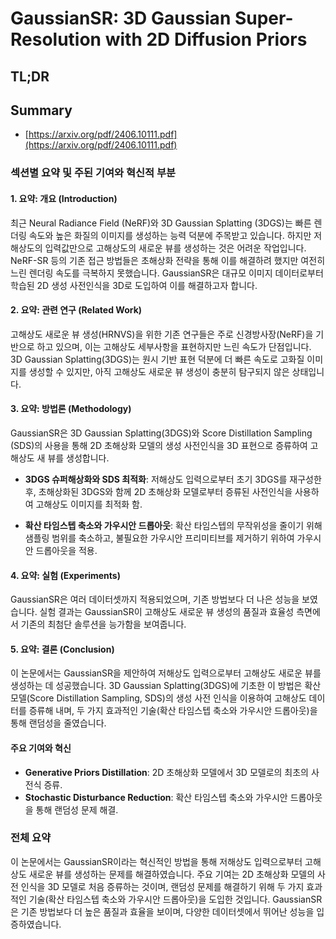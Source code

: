 # GaussianSR: 3D Gaussian Super-Resolution with 2D Diffusion Priors
## TL;DR
## Summary
- [https://arxiv.org/pdf/2406.10111.pdf](https://arxiv.org/pdf/2406.10111.pdf)

### 섹션별 요약 및 주된 기여와 혁신적 부분

#### 1. 요약: 개요 (Introduction)
최근 Neural Radiance Field (NeRF)와 3D Gaussian Splatting (3DGS)는 빠른 렌더링 속도와 높은 화질의 이미지를 생성하는 능력 덕분에 주목받고 있습니다. 하지만 저해상도의 입력값만으로 고해상도의 새로운 뷰를 생성하는 것은 어려운 작업입니다. NeRF-SR 등의 기존 접근 방법들은 초해상화 전략을 통해 이를 해결하려 했지만 여전히 느린 렌더링 속도를 극복하지 못했습니다. GaussianSR은 대규모 이미지 데이터로부터 학습된 2D 생성 사전인식을 3D로 도입하여 이를 해결하고자 합니다.

#### 2. 요약: 관련 연구 (Related Work)
고해상도 새로운 뷰 생성(HRNVS)을 위한 기존 연구들은 주로 신경방사장(NeRF)을 기반으로 하고 있으며, 이는 고해상도 세부사항을 표현하지만 느린 속도가 단점입니다. 3D Gaussian Splatting(3DGS)는 원시 기반 표현 덕분에 더 빠른 속도로 고화질 이미지를 생성할 수 있지만, 아직 고해상도 새로운 뷰 생성이 충분히 탐구되지 않은 상태입니다.

#### 3. 요약: 방법론 (Methodology)
GaussianSR은 3D Gaussian Splatting(3DGS)와 Score Distillation Sampling (SDS)의 사용을 통해 2D 초해상화 모델의 생성 사전인식을 3D 표현으로 증류하여 고해상도 새 뷰를 생성합니다.

- **3DGS 슈퍼해상화와 SDS 최적화**: 저해상도 입력으로부터 초기 3DGS를 재구성한 후, 초해상화된 3DGS와 함께 2D 초해상화 모델로부터 증류된 사전인식을 사용하여 고해상도 이미지를 최적화 함.
  
- **확산 타임스텝 축소와 가우시안 드롭아웃**: 확산 타임스텝의 무작위성을 줄이기 위해 샘플링 범위를 축소하고, 불필요한 가우시안 프리미티브를 제거하기 위하여 가우시안 드롭아웃을 적용.

#### 4. 요약: 실험 (Experiments)
GaussianSR은 여러 데이터셋까지 적용되었으며, 기존 방법보다 더 나은 성능을 보였습니다. 실험 결과는 GaussianSR이 고해상도 새로운 뷰 생성의 품질과 효율성 측면에서 기존의 최첨단 솔루션을 능가함을 보여줍니다.

#### 5. 요약: 결론 (Conclusion)
이 논문에서는 GaussianSR을 제안하여 저해상도 입력으로부터 고해상도 새로운 뷰를 생성하는 데 성공했습니다. 3D Gaussian Splatting(3DGS)에 기초한 이 방법은 확산 모델(Score Distillation Sampling, SDS)의 생성 사전 인식을 이용하여 고해상도 데이터를 증류해 내며, 두 가지 효과적인 기술(확산 타임스텝 축소와 가우시안 드롭아웃)을 통해 랜덤성을 줄였습니다. 

#### 주요 기여와 혁신
- **Generative Priors Distillation**: 2D 초해상화 모델에서 3D 모델로의 최초의 사전식 증류.
- **Stochastic Disturbance Reduction**: 확산 타임스텝 축소와 가우시안 드롭아웃을 통해 랜덤성 문제 해결.

### 전체 요약
이 논문에서는 GaussianSR이라는 혁신적인 방법을 통해 저해상도 입력으로부터 고해상도 새로운 뷰를 생성하는 문제를 해결하였습니다. 주요 기여는 2D 초해상화 모델의 사전 인식을 3D 모델로 처음 증류하는 것이며, 랜덤성 문제를 해결하기 위해 두 가지 효과적인 기술(확산 타임스텝 축소와 가우시안 드롭아웃)을 도입한 것입니다. GaussianSR은 기존 방법보다 더 높은 품질과 효율을 보이며, 다양한 데이터셋에서 뛰어난 성능을 입증하였습니다.